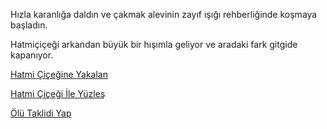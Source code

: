 Hızla karanlığa daldın ve çakmak alevinin zayıf ışığı rehberliğinde koşmaya başladın.

Hatmiçiçeği arkandan büyük bir hışımla geliyor ve aradaki fark gitgide kapanıyor.

[Hatmi Çiçeğine Yakalan](hatmiye-yakalan/hatmiye-yakalan.md)

[Hatmi Çiçeği İle Yüzleş](hatmiyle-yuzles/hatmiyle-yuzles.md)

[Ölü Taklidi Yap](olu-taklidi-yap/olu-taklidi-yap.md)



